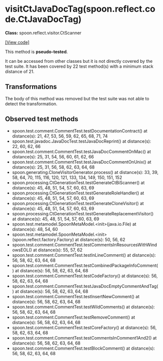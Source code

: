 # visitCtJavaDocTag(spoon.reflect.code.CtJavaDocTag)

**Class:** spoon.reflect.visitor.CtScanner

[[View code]](https://github.com/INRIA/spoon/blob/fd878bc71b73fc1da82356eaa6578f760c70f0de/src/main/java//spoon/reflect/visitor/CtScanner.java#L902)

This method is **pseudo-tested**.


It can be accessed from other classes but it is not directly covered by the test suite. 
It has been covered by 22 test method(s) with a minimum stack distance of 21.

## Transformations

The body of this method was removed but the test suite was not able to detect the transformation.



## Observed test methods

* spoon.test.comment.CommentTest.testDocumentationContract() at distance(s): 21, 47, 53, 56, 59, 62, 65, 68, 71, 74
* spoon.test.javadoc.JavaDocTest.testJavaDocReprint() at distance(s): 22, 60, 62, 66
* spoon.test.comment.CommentTest.testJavaDocCommentOnMac() at distance(s): 25, 31, 54, 56, 60, 61, 62, 66
* spoon.test.comment.CommentTest.testJavaDocCommentOnUnix() at distance(s): 25, 31, 56, 58, 62, 63, 64, 68
* spoon.generating.CloneVisitorGenerator.process() at distance(s): 33, 39, 58, 64, 70, 115, 116, 120, 121, 133, 134, 149, 150, 151, 152
* spoon.processing.CtGenerationTest.testGenerateCtBiScanner() at distance(s): 45, 48, 51, 54, 57, 60, 63, 69
* spoon.processing.CtGenerationTest.testGenerateRoleHandler() at distance(s): 45, 48, 51, 54, 57, 60, 63, 69
* spoon.processing.CtGenerationTest.testGenerateCloneVisitor() at distance(s): 45, 48, 51, 54, 57, 60, 63, 69
* spoon.processing.CtGenerationTest.testGenerateReplacementVisitor() at distance(s): 45, 48, 51, 54, 57, 60, 63, 69
* spoon.test.metamodel.SpoonMetaModel.&lt;init&gt;(java.io.File) at distance(s): 48, 54, 60
* spoon.test.metamodel.SpoonMetaModel.&lt;init&gt;(spoon.reflect.factory.Factory) at distance(s): 50, 56, 62
* spoon.test.comment.CommentTest.testCommentsInResourcesWithWindowsEOL() at distance(s): 55, 57, 62
* spoon.test.comment.CommentTest.testInLineComment() at distance(s): 56, 58, 62, 63, 64, 68
* spoon.test.comment.CommentTest.testCombinedPackageInfoComment() at distance(s): 56, 58, 62, 63, 64, 68
* spoon.test.comment.CommentTest.testCodeFactory() at distance(s): 56, 58, 62, 63, 64, 68
* spoon.test.comment.CommentTest.testJavaDocEmptyCommentAndTag() at distance(s): 56, 58, 62, 63, 64, 68
* spoon.test.comment.CommentTest.testInsertNewComment() at distance(s): 56, 58, 62, 63, 64, 68
* spoon.test.comment.CommentTest.testWildComments() at distance(s): 56, 58, 62, 63, 64, 68
* spoon.test.comment.CommentTest.testRemoveComment() at distance(s): 56, 58, 62, 63, 64, 68
* spoon.test.comment.CommentTest.testCoreFactory() at distance(s): 56, 58, 62, 63, 64, 68
* spoon.test.comment.CommentTest.testCommentsInComment1And2() at distance(s): 56, 58, 62, 63, 64, 68
* spoon.test.comment.CommentTest.testBlockComment() at distance(s): 56, 58, 62, 63, 64, 68

